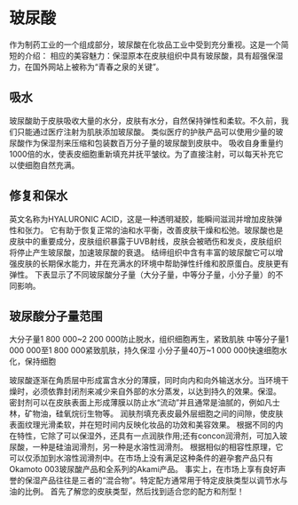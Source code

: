 # 玻尿酸

作为制药工业的一个组成部分，玻尿酸在化妆品工业中受到充分重视。这是一个简短的介绍：
相应的美容魅力：保湿原本在皮肤组织中具有玻尿酸，具有超强保湿力，在国外网站上被称为“青春之泉的关键”。

## 吸水

玻尿酸助于皮肤吸收大量的水分，皮肤有水分，自然保持弹性和柔软。不久前，我们只能通过医疗注射为肌肤添加玻尿酸。
类似医疗的护肤产品可以使用少量的玻尿酸作为保湿剂来压缩和包装数百万分子量的玻尿酸到皮肤中。
吸收自身重量约1000倍的水，使表皮细胞重新填充并抚平皱纹。为了直接注射，可以每天补充它以使细胞自然充满。

## 修复和保水

英文名称为HYALURONIC ACID，这是一种透明凝胶，能瞬间滋润并增加皮肤弹性和张力。
它有助于恢复正常的油和水平衡，改善皮肤干燥和松弛。玻尿酸也是皮肤中的重要成分，皮肤组织暴露于UVB射线，皮肤会被晒伤和发炎，皮肤组织将停止产生玻尿酸，加速玻尿酸的衰退。
结缔组织中含有丰富的玻尿酸它可以增强皮肤的长期保水能力，并在充满水的环境中帮助弹性纤维和胶原蛋白。皮肤更有弹性。
下表显示了不同玻尿酸分子量（大分子量，中等分子量，小分子量）的不同影响。

## 玻尿酸分子量范围

大分子量1 800 000~2 200 000防止脱水，组织细胞再生，紧致肌肤
中等分子量1 000 000至1 800 000紧致肌肤，持久保湿
小分子量40万~1 000 000快速细胞水化，保持细胞

玻尿酸逐渐在角质层中形成富含水分的薄膜，同时向内和向外输送水分。当环境干燥时，必须依靠封闭剂来减少来自外部的水分蒸发，以达到持久的效果。保湿。
密封剂可以在皮肤表面上形成薄膜以防止水“流动”并且通常是油腻的，例如凡士林，矿物油，硅氧烷衍生物等。
润肤剂填充表皮最外层细胞之间的间隙，使皮肤表面纹理光滑柔软，并在短时间内反映化妆品的功效和美容效果。
根据不同的内在特性，它除了可以保湿外，还具有一点润肤作用;还有concon润滑剂，可加入玻尿酸，一种是硅油润滑剂，另一种是水溶性润滑剂。
根据相似的相容性原理，它可以仅添加到水溶性润滑剂中。在市场上没有满足这种条件的避孕套产品只有Okamoto 003玻尿酸产品和全系列的Akami产品。
事实上，在市场上享有良好声誉的保湿产品往往是三者的“混合物”。特定配方通常用于特定皮肤类型以调节水与油的比例。
首先了解您的皮肤类型，然后找到适合您的配方和剂型！
